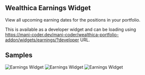 ## Wealthica Earnings Widget

View all upcoming earning dates for the positions in your portfolio.

This is available as a developer widget and can be loading using https://mani-coder.dev/mani-coder/wealthica-portfolio-addon/widgets/earnings/?developer URL.

## Samples

![Earnings Widget](https://ik.imagekit.io/manicoder/wealthica-portfolio-addon/earnings-widget-1_NpqUCT94RZJ.png)
![Earnings Widget](https://ik.imagekit.io/manicoder/wealthica-portfolio-addon/earnings-widget-2_p35Q8tbY3.png)
![Earnings Widget](https://ik.imagekit.io/manicoder/wealthica-portfolio-addon/earnings-widget-3_WhnbU4Kd-.png)
